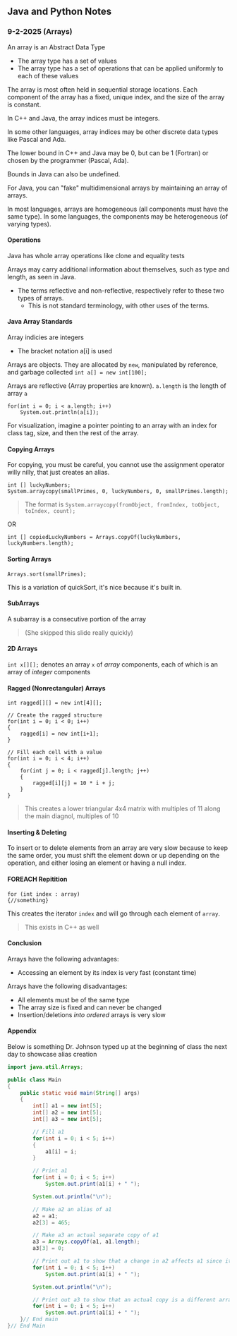 ## Java and Python Notes
### 9-2-2025 (Arrays)

An array is an Abstract Data Type
* The array type has a set of values
* The array type has a set of operations that can be applied uniformly to each of these values

The array is most often held in sequential storage locations. Each component of the array has a fixed, unique index, and the size of the array is constant.

In C++ and Java, the array indices must be integers.

In some other languages, array indices may be other discrete data types like Pascal and Ada.

The lower bound in C++ and Java may be 0, but can be 1 (Fortran) or chosen by the programmer (Pascal, Ada).

Bounds in Java can also be undefined.

For Java, you can "fake" multidimensional arrays by maintaining an array of arrays.

In most languages, arrays are homogeneous (all components must have the same type). In some languages, the components may be heterogeneous (of varying types).

#### Operations
Java has whole array operations like clone and equality tests

Arrays may carry additional information about themselves, such as type and length, as seen in Java.
* The terms reflective and non-reflective, respectively refer to these two types of arrays.
    * This is not standard terminology, with other uses of the terms.

#### Java Array Standards
Array indicies are integers
* The bracket notation a[i] is used

Arrays are objects. They are allocated by `new`, manipulated by reference, and garbage collected
`int a[] = new int[100];`

Arrays are reflective (Array properties are known). `a.length` is the length of array `a`

```
for(int i = 0; i < a.length; i++)
    System.out.println(a[i]);
```

For visualization, imagine a pointer pointing to an array with an index for class tag, size, and then the rest of the array.

#### Copying Arrays
For copying, you must be careful, you cannot use the assignment operator willy nilly, that just creates an alias.

```
int [] luckyNumbers;
System.arraycopy(smallPrimes, 0, luckyNumbers, 0, smallPrimes.length);
```
> The format is `System.arraycopy(fromObject, fromIndex, toObject, toIndex, count);`

OR

```
int [] copiedLuckyNumbers = Arrays.copyOf(luckyNumbers, luckyNumbers.length);
```

#### Sorting Arrays
```
Arrays.sort(smallPrimes);
```
This is a variation of quickSort, it's nice because it's built in.

#### SubArrays
A subarray is a consecutive portion of the array
> (She skipped this slide really quickly)

#### 2D Arrays
`int x[][];` denotes an array `x` of *array* components, each of which is an array of *integer* components

#### Ragged (Nonrectangular) Arrays
```
int ragged[][] = new int[4][];

// Create the ragged structure
for(int i = 0; i < 0; i++)
{
    ragged[i] = new int[i+1];
}

// Fill each cell with a value
for(int i = 0; i < 4; i++)
{
    for(int j = 0; i < ragged[j].length; j++)
    {
        ragged[i][j] = 10 * i + j;
    }
}
```
> This creates a lower triangular 4x4 matrix with multiples of 11 along the main diagnol, multiples of 10

#### Inserting & Deleting
To insert or to delete elements from an array are very slow because to keep the same order, you must shift the element down or up depending on the operation, and either losing an element or having a null index.

#### FOREACH Repitition
```
for (int index : array)
{//something}
```
This creates the iterator `index` and will go through each element of `array`.
> This exists in C++ as well

#### Conclusion
Arrays have the following advantages:
* Accessing an element by its index is very fast (constant time)

Arrays have the following disadvantages:
* All elements must be of the same type
* The array size is fixed and can never be changed
* Insertion/deletions *into ordered* arrays is very slow


#### Appendix 
Below is something Dr. Johnson typed up at the beginning of class the next day to showcase alias creation
```java
import java.util.Arrays;

public class Main
{
    public static void main(String[] args)
    {
        int[] a1 = new int[5];
        int[] a2 = new int[5];
        int[] a3 = new int[5];

        // Fill a1
        for(int i = 0; i < 5; i++)
        {
            a1[i] = i;
        }

        // Print a1
        for(int i = 0; i < 5; i++)
            System.out.print(a1[i] + " ");

        System.out.println("\n");

        // Make a2 an alias of a1
        a2 = a1;
        a2[3] = 465;

        // Make a3 an actual separate copy of a1
        a3 = Arrays.copyOf(a1, a1.length);
        a3[3] = 0;

        // Print out a1 to show that a change in a2 affects a1 since it is an alias
        for(int i = 0; i < 5; i++)
            System.out.print(a1[i] + " ");

        System.out.println("\n");

        // Print out a3 to show that an actual copy is a different array
        for(int i = 0; i < 5; i++)
            System.out.print(a1[i] + " ");
    }// End main
}// End Main
```
